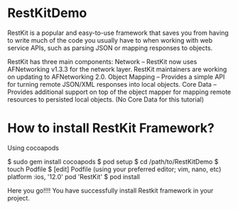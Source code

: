 # RestKitDemo

RestKit is a popular and easy-to-use framework that saves you from having to write much of the code you usually have to when working with web service APIs, such as parsing JSON or mapping responses to objects.

RestKit has three main components:
Network – RestKit now uses AFNetworking v1.3.3 for the network layer. RestKit maintainers are working on updating to AFNetworking 2.0.
Object Mapping – Provides a simple API for turning remote JSON/XML responses into local objects.
Core Data – Provides additional support on top of the object mapper for mapping remote resources to persisted local objects. (No Core Data for this tutorial)

# How to install RestKit Framework?

Using cocoapods

$ sudo gem install cocoapods
$ pod setup
$ cd /path/to/RestKitDemo
$ touch Podfile
$ [edit] Podfile (using your preferred editor; vim, nano, etc)
platform :ios, '12.0'
pod 'RestKit'
$ pod install

Here you go!!!! You have successfully install Restkit framework in your project.

